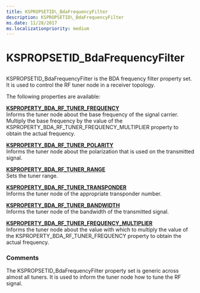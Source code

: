 ```yaml
---
title: KSPROPSETID\_BdaFrequencyFilter
description: KSPROPSETID\_BdaFrequencyFilter
ms.date: 11/28/2017
ms.localizationpriority: medium
---
```


# KSPROPSETID\_BdaFrequencyFilter


## <span id="ddk_kspropsetid_bdafrequencyfilter_ks"></span><span id="DDK_KSPROPSETID_BDAFREQUENCYFILTER_KS"></span>


KSPROPSETID\_BdaFrequencyFilter is the BDA frequency filter property set. It is used to control the RF tuner node in a receiver topology.

The following properties are available:

<span id="KSPROPERTY_BDA_RF_TUNER_FREQUENCY"></span><span id="ksproperty_bda_rf_tuner_frequency"></span>[**KSPROPERTY\_BDA\_RF\_TUNER\_FREQUENCY**](ksproperty-bda-rf-tuner-frequency.md)  
Informs the tuner node about the base frequency of the signal carrier. Multiply the base frequency by the value of the KSPROPERTY\_BDA\_RF\_TUNER\_FREQUENCY\_MULTIPLIER property to obtain the actual frequency.

<span id="KSPROPERTY_BDA_RF_TUNER_POLARITY"></span><span id="ksproperty_bda_rf_tuner_polarity"></span>[**KSPROPERTY\_BDA\_RF\_TUNER\_POLARITY**](ksproperty-bda-rf-tuner-polarity.md)  
Informs the tuner node about the polarization that is used on the transmitted signal.

<span id="KSPROPERTY_BDA_RF_TUNER_RANGE"></span><span id="ksproperty_bda_rf_tuner_range"></span>[**KSPROPERTY\_BDA\_RF\_TUNER\_RANGE**](ksproperty-bda-rf-tuner-range.md)  
Sets the tuner range.

<span id="KSPROPERTY_BDA_RF_TUNER_TRANSPONDER"></span><span id="ksproperty_bda_rf_tuner_transponder"></span>[**KSPROPERTY\_BDA\_RF\_TUNER\_TRANSPONDER**](ksproperty-bda-rf-tuner-transponder.md)  
Informs the tuner node of the appropriate transponder number.

<span id="KSPROPERTY_BDA_RF_TUNER_BANDWIDTH"></span><span id="ksproperty_bda_rf_tuner_bandwidth"></span>[**KSPROPERTY\_BDA\_RF\_TUNER\_BANDWIDTH**](ksproperty-bda-rf-tuner-bandwidth.md)  
Informs the tuner node of the bandwidth of the transmitted signal.

<span id="KSPROPERTY_BDA_RF_TUNER_FREQUENCY_MULTIPLIER"></span><span id="ksproperty_bda_rf_tuner_frequency_multiplier"></span>[**KSPROPERTY\_BDA\_RF\_TUNER\_FREQUENCY\_MULTIPLIER**](ksproperty-bda-rf-tuner-frequency-multiplier.md)  
Informs the tuner node about the value with which to multiply the value of the KSPROPERTY\_BDA\_RF\_TUNER\_FREQUENCY property to obtain the actual frequency.

### Comments

The KSPROPSETID\_BdaFrequencyFilter property set is generic across almost all tuners. It is used to inform the tuner node how to tune the RF signal.

 

 





